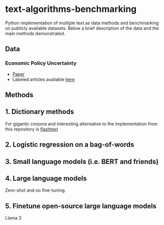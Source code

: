# text-algorithms-benchmarking
Python implementation of multiple text as data methods and benchmarking on publicly available datasets. Below a brief description of the data and the main methods demonstrated.

## Data

### Economic Policy Uncertainty

- [Paper](https://www.policyuncertainty.com/media/EPU_BBD_Mar2016.pdf)
- Labeled articles available [here](https://www.dropbox.com/scl/fo/47gly3j56qcyd9z0oxajc/AADj_gjG6K9zwVr07uO-rKU?rlkey=be9ebhggjtknaxhrzwrpqiinc&dl=0)

## Methods

## 1. Dictionary methods

For gigantic corpora and interesting alternative to the implementation from this repository is [flashtext](https://github.com/vi3k6i5/flashtext)

## 2. Logistic regression on a bag-of-words

## 3. Small language models (i.e. BERT and friends)

## 4. Large language models

Zero-shot and no fine-tuning. 

## 5. Finetune open-source large language models

Llama 3

